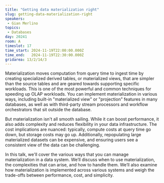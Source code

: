 ```yaml
---
title: "Getting data materialization right"
slug: getting-data-materialization-right
speakers:
 - Gian Merlino
topics: 
 - Databases
day: 20241
room: A
timeslot: 17
time_start: 2024-11-19T22:00:00.000Z
time_end:   2024-11-19T22:30:00.000Z
gridarea: 13/2/14/3
---
```


Materialization moves computation from query time to ingest time by creating specialized derived tables, or materialized views, that are simpler than the source tables and are geared towards supporting specific workloads. This is one of the most powerful and common techniques for speeding up OLAP workloads. You can implement materialization in various ways, including built-in "materialized view" or "projection" features in many databases, as well as with third-party stream processors and workflow orchestrators that sit outside the database.
 
But materialization isn't all smooth sailing. While it can boost performance, it also adds complexity and reduces flexibility in your data infrastructure. The cost implications are nuanced: typically, compute costs at query time go down, but storage costs may go up. Additionally, repopulating large materialized datasets can be expensive, and ensuring users see a consistent view of the data can be challenging.
  
In this talk, we'll cover the various ways that you can manage materialization in a data system. We’ll discuss when to use materialization, the complexities that can arise, and how to handle them. We’ll also examine how materialization is implemented across various systems and weigh the trade-offs between performance, cost, and simplicity.